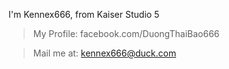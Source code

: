 I'm Kennex666, from Kaiser Studio 5
> My Profile: facebook.com/DuongThaiBao666

> Mail me at: kennex666@duck.com
